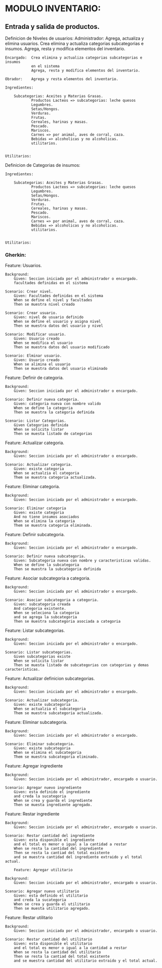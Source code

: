 # MODULO INVENTARIO:

## Entrada y salida de productos.

Definicion de Niveles de usuarios:
	Administrador: 	Agrega, actualiza y elimina usuarios.
					Crea elimina y actualiza categorias subcategorias e insumos.
					Agrega, resta y modifica elementos del inventario. 

	Encargado: 	Crea elimina y actualiza categorias subcategorias e insumos
				en el sistema
				Agrega, resta y modifica elementos del inventario.  

	Obrador:	Agrega y resta elementos del inventario.
 
	Ingredientes:

		Subcategorias: Aceites y Materias Grasas.
				Productos Lacteos => subcategorias: leche quesos
				Legumbres.
				Setas/Hongos.
				Verduras.
				Frutas.
				Cereales, harinas y masas.
				Pescado.
				Mariscos.
				Carnes => por animal, aves de corral, caza. 
				Bebidas => alcoholicas y no alcoholicas.
				utilitarios.
	
	
	Utilitarios: 

Definicion de Categorias de insumos:
 
	Ingredientes:

		Subcategorias: Aceites y Materias Grasas.
				Productos Lacteos => subcategorias: leche quesos
				Legumbres.
				Setas/Hongos.
				Verduras.
				Frutas.
				Cereales, harinas y masas.
				Pescado.
				Mariscos.
				Carnes => por animal, aves de corral, caza. 
				Bebidas => alcoholicas y no alcoholicas.
				utilitarios.
	
	
	Utilitarios: 


### Gherkin: 

Feature: Usuarios.

	Background:
		Given: Seccion iniciada por el administrador o encargado.
		facultades definidas en el sistema	
	
	Scenario: Crear nivel. 
		Given: Facultades definidas en el sistema
		When se define el nivel y facultades
		Then se muestra nivel creado

	Scenario: Crear usuario.
		Given: nivel de usuario definido
		When se define el usuario y asigna nivel
		Then se muestra datos del usuario y nivel 

	Scenario: Modificar usuario.
		Given: Usuario creado
		When se modifica el usuario
		Then se muestra datos del usuario modificado

	Scenario: Elminar usuario.
		Given: Usuario creado
		When se alimina el usuario
		Then se muestra datos del usuario eliminado


Feature: Definir de categoria.

	Background:
		Given: Seccion iniciada por el administrador o encargado.

	Scenario: Definir nueva categoria.
		Given: categoria nueva con nombre valido
		When se define la categoria		
		Then se muestra la categoria definida 

	Scenario: Listar Categorias.
		Given Categorias definida
		When se solicita listar
		Then se muesta listado de categorias

Feature: Actualizar categoria.

	Background:
		Given: Seccion iniciada por el administrador o encargado.

	Scenario: Actualizar categoria. 
		Given: existe categoria
		When se actualzia el categoria 
		Them se muestra categoria actualizada.

Feature: Eliminar categoria.

	Background:
		Given: Seccion iniciada por el administrador o encargado.

	Scenario: Eliminar categoria 
		Given: existe categoria
		And no tiene insumos asociados
		When se elimina la categoria 
		Them se muestra categoria eliminada.

Feature: Definir subcategoria.

	Background:
		Given: Seccion iniciada por el administrador o encargado.

	Scenario: Definir nueva subcategoria.
		Given: Subcategoria nueva con nombre y caracteristicas validas.
		When se define la subcategoria		
		Then se muestra la subcategoria definida
		
Feature: Asociar subcategoria a categoria.

	Background:
		Given: Seccion iniciada por el administrador o encargado.

	Scenario: Asociar subcategoria a categoria.
		Given: subcategoria creada
		And categoria existente.
		When se seleciona la categoria
		and se agrega la subcategoria
		Then se muestra subcategoria asociada a categoria

Feature: Listar subcategorias.

	Background:
		Given: Seccion iniciada por el administrador o encargado.

	Scenario: Listar subcategorias.
		Given subcategorias existe
		When se solicita listar
		Then se muesta listado de subcategorias con categorias y demas caracteristicas.

Feature: Actualizar definicion subcategorias.

	Background:
		Given: Seccion iniciada por el administrador o encargado.

	Scenario: Actualizar subcategoria. 
		Given: existe subcategoria
		When se actualzia el subcategoria 
		Them se muestra subcategoria actualizada.

Feature: Eliminar subcategoria.

	Background:
		Given: Seccion iniciada por el administrador o encargado.

	Scenario: Eliminar subcategoria. 
		Given: existe subcategoria
		When se elimina el subcategoria 
		Them se muestra subcategoria eliminado.

Feature: Agregar ingrediente

	Background:
		Given: Seccion iniciada por el administrador, encargado o usuario.

	Scenario: Agregar nuevo ingrediente 
		Given: esta definido el ingrediente
		and creda la sucategoria
		When se crea y guarda el ingrediente
		Then se muesta ingrediente agregado.

Feature: Restar ingrediente

	Background:
		Given: Seccion iniciada por el administrador, encargado o usuario.

	Scenario: Restar cantidad del ingrediente 
		Given: esta disponible el ingrediente 
		and el total es menor o igual a la cantidad a restar
		When se resta la cantidad del ingrediente
		Then se resta la cantiad del total existente
		and se muestra cantidad del ingrediente extraido y el total actual.

		Feature: Agregar utilitario

	Background:
		Given: Seccion iniciada por el administrador, encargado o usuario.

	Scenario: Agregar nuevo utilitario 
		Given: esta definido el utilitario
		and creda la sucategoria
		When se crea y guarda el utilitario
		Then se muesta utilitario agregado.

Feature: Restar utilitario

	Background:
		Given: Seccion iniciada por el administrador, encargado o usuario.

	Scenario: Restar cantidad del utilitario 
		Given: esta disponible el utilitario 
		and el total es menor o igual a la cantidad a restar
		When se resta la cantidad del utilitario
		Then se resta la cantiad del total existente
		and se muestra cantidad del utilitario extraido y el total actual.
